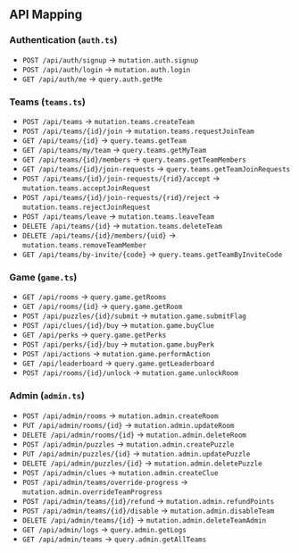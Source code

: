 ## API Mapping

### Authentication (`auth.ts`)
- `POST /api/auth/signup` → `mutation.auth.signup`
- `POST /api/auth/login` → `mutation.auth.login`
- `GET /api/auth/me` → `query.auth.getMe`

### Teams (`teams.ts`)
- `POST /api/teams` → `mutation.teams.createTeam`
- `POST /api/teams/{id}/join` → `mutation.teams.requestJoinTeam`
- `GET /api/teams/{id}` → `query.teams.getTeam`
- `GET /api/teams/my/team` → `query.teams.getMyTeam`
- `GET /api/teams/{id}/members` → `query.teams.getTeamMembers`
- `GET /api/teams/{id}/join-requests` → `query.teams.getTeamJoinRequests`
- `POST /api/teams/{id}/join-requests/{rid}/accept` → `mutation.teams.acceptJoinRequest`
- `POST /api/teams/{id}/join-requests/{rid}/reject` → `mutation.teams.rejectJoinRequest`
- `POST /api/teams/leave` → `mutation.teams.leaveTeam`
- `DELETE /api/teams/{id}` → `mutation.teams.deleteTeam`
- `DELETE /api/teams/{id}/members/{uid}` → `mutation.teams.removeTeamMember`
- `GET /api/teams/by-invite/{code}` → `query.teams.getTeamByInviteCode`

### Game (`game.ts`)
- `GET /api/rooms` → `query.game.getRooms`
- `GET /api/rooms/{id}` → `query.game.getRoom`
- `POST /api/puzzles/{id}/submit` → `mutation.game.submitFlag`
- `POST /api/clues/{id}/buy` → `mutation.game.buyClue`
- `GET /api/perks` → `query.game.getPerks`
- `POST /api/perks/{id}/buy` → `mutation.game.buyPerk`
- `POST /api/actions` → `mutation.game.performAction`
- `GET /api/leaderboard` → `query.game.getLeaderboard`
- `POST /api/rooms/{id}/unlock` → `mutation.game.unlockRoom`

### Admin (`admin.ts`)
- `POST /api/admin/rooms` → `mutation.admin.createRoom`
- `PUT /api/admin/rooms/{id}` → `mutation.admin.updateRoom`
- `DELETE /api/admin/rooms/{id}` → `mutation.admin.deleteRoom`
- `POST /api/admin/puzzles` → `mutation.admin.createPuzzle`
- `PUT /api/admin/puzzles/{id}` → `mutation.admin.updatePuzzle`
- `DELETE /api/admin/puzzles/{id}` → `mutation.admin.deletePuzzle`
- `POST /api/admin/clues` → `mutation.admin.createClue`
- `POST /api/admin/teams/override-progress` → `mutation.admin.overrideTeamProgress`
- `POST /api/admin/teams/{id}/refund` → `mutation.admin.refundPoints`
- `POST /api/admin/teams/{id}/disable` → `mutation.admin.disableTeam`
- `DELETE /api/admin/teams/{id}` → `mutation.admin.deleteTeamAdmin`
- `GET /api/admin/logs` → `query.admin.getLogs`
- `GET /api/admin/teams` → `query.admin.getAllTeams`